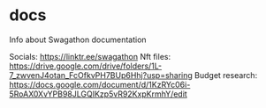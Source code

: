 # docs
Info about Swagathon documentation

Socials: https://linktr.ee/swagathon
Nft files: https://drive.google.com/drive/folders/1L-7_zwvenJ4otan_FcOfkvPH7BUp6Hhj?usp=sharing
Budget research: https://docs.google.com/document/d/1KzRYc06i-5RoAX0XvYPB98JLGQIKzp5vR92KxpKrmhY/edit
